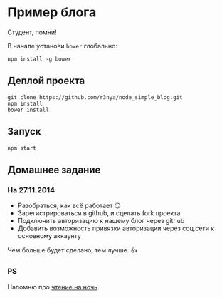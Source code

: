 # Пример блога

Студент, помни!

В начале установи `bower` глобально:
```shell
npm install -g bower
```

## Деплой проекта

```shell
git clone https://github.com/r3nya/node_simple_blog.git
npm install
bower install
```

## Запуск

```shell
npm start
```

## Домашнее задание
### На 27.11.2014

* Разобраться, как всё работает :smirk:
* Зарегистрироваться в github, и сделать fork проекта
* Подключить авторизацию к нашему блог через github
* Добавить возможность привязки авторизации через соц.сети к основному аккаунту

Чем больше будет сделано, тем лучше. :thumbsup:

### PS
Напомню про [чтение на ночь](https://gist.github.com/r3nya/046189e1b7256b737fa5).
